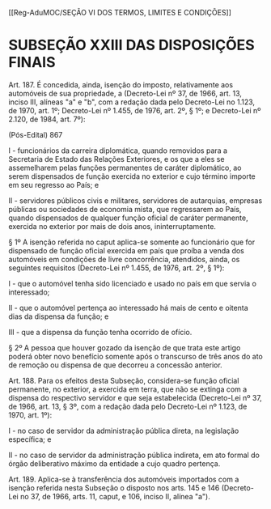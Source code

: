 [[Reg-AduMOC/SEÇÃO VI DOS TERMOS, LIMITES E CONDIÇÕES]]

# SUBSEÇÃO XXIII DAS DISPOSIÇÕES FINAIS

Art. 187. É concedida, ainda, isenção do imposto,
relativamente aos automóveis de sua propriedade, a
(Decreto-Lei nº 37, de 1966, art. 13, inciso III, alíneas "a" e
"b", com a redação dada pelo Decreto-Lei no 1.123, de 1970,
art. 1º; Decreto-Lei nº 1.455, de 1976, art. 2º, § 1º; e
Decreto-Lei nº 2.120, de 1984, art. 7º):

(Pós-Edital)    867

I - funcionários da carreira diplomática, quando removidos
para a Secretaria de Estado das Relações Exteriores, e os que
a eles se assemelharem pelas funções permanentes de
caráter diplomático, ao serem dispensados de função
exercida no exterior e cujo término importe em seu regresso
ao País; e

II - servidores públicos civis e militares, servidores de
autarquias, empresas públicas ou sociedades de economia
mista, que regressarem ao País, quando dispensados de
qualquer função oficial de caráter permanente, exercida no
exterior por mais de dois anos, ininterruptamente.

§ 1º A isenção referida no caput aplica-se somente ao
funcionário que for dispensado de função oficial exercida em
país que proíba a venda dos automóveis em condições de
livre concorrência, atendidos, ainda, os seguintes requisitos
(Decreto-Lei nº 1.455, de 1976, art. 2º, § 1º):

I - que o automóvel tenha sido licenciado e usado no país em
que servia o interessado;

II - que o automóvel pertença ao interessado há mais de
cento e oitenta dias da dispensa da função; e

III - que a dispensa da função tenha ocorrido de ofício.

§ 2º A pessoa que houver gozado da isenção de que trata
este artigo poderá obter novo benefício somente após o
transcurso de três anos do ato de remoção ou dispensa de
que decorreu a concessão anterior.

Art. 188. Para os efeitos desta Subseção, considera-se função
oficial permanente, no exterior, a exercida em terra, que não
se extinga com a dispensa do respectivo servidor e que seja
estabelecida (Decreto-Lei nº 37, de 1966, art. 13, § 3º, com a
redação dada pelo Decreto-Lei nº 1.123, de 1970, art. 1º):

I - no caso de servidor da administração pública direta, na
legislação específica; e

II - no caso de servidor da administração pública indireta, em
ato formal do órgão deliberativo máximo da entidade a cujo
quadro pertença.

Art. 189. Aplica-se à transferência dos automóveis
importados com a isenção referida nesta Subseção o
disposto nos arts. 145 e 146 (Decreto-Lei no 37, de 1966,
arts. 11, caput, e 106, inciso II, alínea "a").